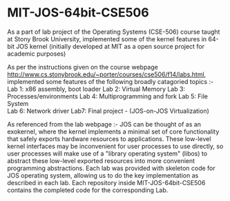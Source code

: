 MIT-JOS-64bit-CSE506
====================

As a part of lab project of the Operating Systems (CSE-506) course taught at Stony Brook University,  implemented some of the kernel features in 64-bit JOS kernel (initially developed at MIT as a open source project for academic purposes) 

As per the instructions given on the course webpage http://www.cs.stonybrook.edu/~porter/courses/cse506/f14/labs.html, implemented some features of the following broadly catagoried topics :-
Lab 1: x86 assembly, boot loader 
Lab 2: Virtual Memory 
Lab 3: Processes/environments 
Lab 4: Multiprogramming and fork 
Lab 5: File System  
Lab 6: Network driver
Lab7: Final project - (JOS-on-JOS Virtualization)

As referenced from the lab webpage :- 
JOS can be thought of as an exokernel, where the kernel implements a minimal set of core functionality that safely exports hardware resources to applications. These low-level kernel interfaces may be inconvenient for user processes to use directly, so user processes will make use of a "library operating system" (libos) to abstract these low-level exported resources into more convenient programming abstractions.
Each lab was provided with skeleton code for JOS operating system, allowing us to do the key implementation as described in each lab.
Each repository inside MIT-JOS-64bit-CSE506 contains the completed code for the corresponding Lab.
